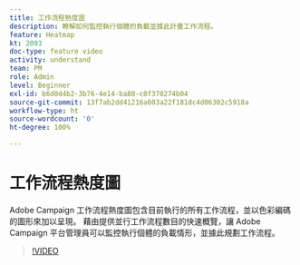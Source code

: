 ```yaml
---
title: 工作流程熱度圖
description: 瞭解如何監控執行個體的負載並據此計畫工作流程。
feature: Heatmap
kt: 2093
doc-type: feature video
activity: understand
team: PM
role: Admin
level: Beginner
exl-id: b6d0d4b2-3b76-4e14-ba80-c0f370274b04
source-git-commit: 13f7ab2dd41216a603a22f181dc4d06302c5918a
workflow-type: ht
source-wordcount: '0'
ht-degree: 100%

---
```


# 工作流程熱度圖

Adobe Campaign 工作流程熱度圖包含目前執行的所有工作流程，並以色彩編碼的圖形來加以呈現。  藉由提供並行工作流程數目的快速概覽，讓 Adobe Campaign 平台管理員可以監控執行個體的負載情形，並據此規劃工作流程。

>[!VIDEO](https://video.tv.adobe.com/v/25558?quality=12&learn=on)

